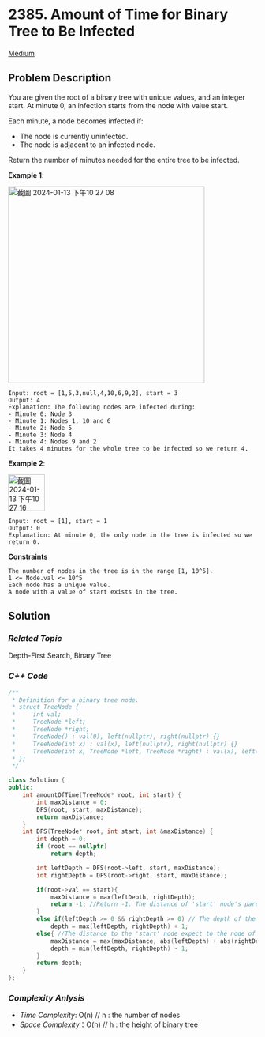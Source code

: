 # 2385. Amount of Time for Binary Tree to Be Infected
[Medium](https://leetcode.com/problems/amount-of-time-for-binary-tree-to-be-infected/description/)

## Problem Description

You are given the root of a binary tree with unique values, and an integer start. At minute 0, an infection starts from the node with value start.

Each minute, a node becomes infected if:

  - The node is currently uninfected.
  - The node is adjacent to an infected node.

Return the number of minutes needed for the entire tree to be infected.


**Example 1**:

<img width="398" alt="截圖 2024-01-13 下午10 27 08" src="https://github.com/Eddiecc06/LeetCode/assets/18256877/95b97747-bc82-4e1c-9b27-baeccac4e046">

```
Input: root = [1,5,3,null,4,10,6,9,2], start = 3
Output: 4
Explanation: The following nodes are infected during:
- Minute 0: Node 3
- Minute 1: Nodes 1, 10 and 6
- Minute 2: Node 5
- Minute 3: Node 4
- Minute 4: Nodes 9 and 2
It takes 4 minutes for the whole tree to be infected so we return 4.
```
**Example 2**:

<img width="74" alt="截圖 2024-01-13 下午10 27 16" src="https://github.com/Eddiecc06/LeetCode/assets/18256877/bad91942-cec0-470d-80f2-154dfbdbe9bf">

```
Input: root = [1], start = 1
Output: 0
Explanation: At minute 0, the only node in the tree is infected so we return 0.
```

**Constraints**
```
The number of nodes in the tree is in the range [1, 10^5].
1 <= Node.val <= 10^5
Each node has a unique value.
A node with a value of start exists in the tree.
```

## Solution

### _Related Topic_
   Depth-First Search, Binary Tree

### _C++ Code_
```cpp
/**
 * Definition for a binary tree node.
 * struct TreeNode {
 *     int val;
 *     TreeNode *left;
 *     TreeNode *right;
 *     TreeNode() : val(0), left(nullptr), right(nullptr) {}
 *     TreeNode(int x) : val(x), left(nullptr), right(nullptr) {}
 *     TreeNode(int x, TreeNode *left, TreeNode *right) : val(x), left(left), right(right) {}
 * };
 */

class Solution {    
public:
    int amountOfTime(TreeNode* root, int start) {
        int maxDistance = 0;
        DFS(root, start, maxDistance);
        return maxDistance;
    }
    int DFS(TreeNode* root, int start, int &maxDistance) {
        int depth = 0;
        if (root == nullptr)
            return depth;

        int leftDepth = DFS(root->left, start, maxDistance);
        int rightDepth = DFS(root->right, start, maxDistance);

        if(root->val == start){
            maxDistance = max(leftDepth, rightDepth);
            return -1; //Return -1. The distance of 'start' node's parent node is 1.
        }
        else if(leftDepth >= 0 && rightDepth >= 0) // The depth of the 'start' node's subtree
            depth = max(leftDepth, rightDepth) + 1;
        else{ //The distance to the 'start' node expect to the node of 'start' node's child nodes 
            maxDistance = max(maxDistance, abs(leftDepth) + abs(rightDepth));
            depth = min(leftDepth, rightDepth) - 1;
        }
        return depth;
    }
};
```

### _Complexity Anlysis_
- _Time Complexity_: O(n) // n : the number of nodes
- _Space Complexity_：O(h) // h : the height of binary tree
